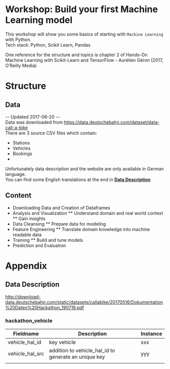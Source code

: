 # Workshop: Build your first Machine Learning model
This workshop will show you some basics of starting with `Machine Learning` with Python.<br>
Tech stack: Python, Scikit Learn, Pandas<br>

One reference for the structure and topics is chapter 2 of Hands-On Machine Learning with Scikit-Learn and TensorFlow - Aurélien Géron (2017, O’Reilly Media)

# Structure
## Data
-- Updated 2017-06-20 --<br>
Data was downloaded  from https://data.deutschebahn.com/dataset/data-call-a-bike<br>
There are 3 source CSV files which contain:
* Stations
* Vehicles
* Bookings
*
Unfortunately data description and the website are only available in German language.<br>
You can find some English translations at the end in **[Data Description](#data-description)**

## Content
* Downloading Data and Creation of Dataframes
* Analysis and Visualization
** Understand domain and real world context
** Gain insights
* Data Cleansing
** Prepare data for modeling
* Feature Engineering
** Translate domain knowledge into machine readable data
* Training
** Build and tune models
* Prediction and Evaluation


# Appendix
## Data Description
http://download-data.deutschebahn.com/static/datasets/callabike/20170516/Dokumentation%20Daten%20Hackathon_190719.pdf
### hackathon_vehicle
| Fieldname       | Description                                          | Instance |
|-----------------|------------------------------------------------------|----------|
| vehicle_hal_id  | key vehicle                                          | xxx      |
| vehicle_hal_src | addition to vehicle_hal_id to generate an unique key | yyy      |
|                 |                                                      |          |
